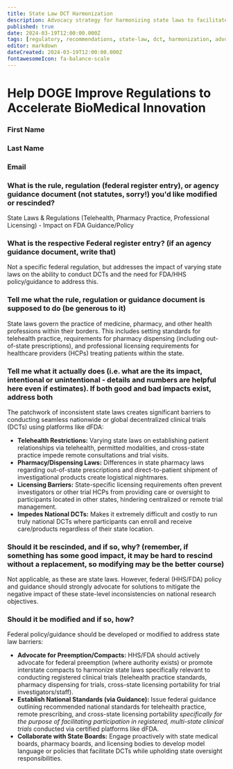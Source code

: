 ```yaml
---
title: State Law DCT Harmonization
description: Advocacy strategy for harmonizing state laws to facilitate decentralized clinical trials and dFDA implementation
published: true
date: 2024-03-19T12:00:00.000Z
tags: [regulatory, recommendations, state-law, dct, harmonization, advocacy]
editor: markdown
dateCreated: 2024-03-19T12:00:00.000Z
fontawesomeIcon: fa-balance-scale
---
```


# Help DOGE Improve Regulations to Accelerate BioMedical Innovation

### First Name

### Last Name

### Email

### What is the rule, regulation (federal register entry), or agency guidance document (not statutes, sorry!) you'd like modified or rescinded?

State Laws & Regulations (Telehealth, Pharmacy Practice, Professional Licensing) - Impact on FDA Guidance/Policy

### What is the respective Federal register entry? (if an agency guidance document, write that)

Not a specific federal regulation, but addresses the impact of varying state laws on the ability to conduct DCTs and the need for FDA/HHS policy/guidance to address this.

### Tell me what the rule, regulation or guidance document is supposed to do (be generous to it)

State laws govern the practice of medicine, pharmacy, and other health professions within their borders. This includes setting standards for telehealth practice, requirements for pharmacy dispensing (including out-of-state prescriptions), and professional licensing requirements for healthcare providers (HCPs) treating patients within the state.

### Tell me what it actually does (i.e. what are the its impact, intentional or unintentional - details and numbers are helpful here even if estimates). If both good and bad impacts exist, address both

The patchwork of inconsistent state laws creates significant barriers to conducting seamless nationwide or global decentralized clinical trials (DCTs) using platforms like dFDA:

* **Telehealth Restrictions:** Varying state laws on establishing patient relationships via telehealth, permitted modalities, and cross-state practice impede remote consultations and trial visits.
* **Pharmacy/Dispensing Laws:** Differences in state pharmacy laws regarding out-of-state prescriptions and direct-to-patient shipment of investigational products create logistical nightmares.
* **Licensing Barriers:** State-specific licensing requirements often prevent investigators or other trial HCPs from providing care or oversight to participants located in other states, hindering centralized or remote trial management.
* **Impedes National DCTs:** Makes it extremely difficult and costly to run truly national DCTs where participants can enroll and receive care/products regardless of their state location.

### Should it be rescinded, and if so, why? (remember, if something has some good impact, it may be hard to rescind without a replacement, so modifying may be the better course)

Not applicable, as these are state laws. However, federal (HHS/FDA) policy and guidance should strongly advocate for solutions to mitigate the negative impact of these state-level inconsistencies on national research objectives.

### Should it be modified and if so, how?

Federal policy/guidance should be developed or modified to address state law barriers:

* **Advocate for Preemption/Compacts:** HHS/FDA should actively advocate for federal preemption (where authority exists) or promote interstate compacts to harmonize state laws specifically relevant to conducting registered clinical trials (telehealth practice standards, pharmacy dispensing for trials, cross-state licensing portability for trial investigators/staff).
* **Establish National Standards (via Guidance):** Issue federal guidance outlining recommended national standards for telehealth practice, remote prescribing, and cross-state licensing portability *specifically for the purpose of facilitating participation in registered, multi-state clinical trials* conducted via certified platforms like dFDA.
* **Collaborate with State Boards:** Engage proactively with state medical boards, pharmacy boards, and licensing bodies to develop model language or policies that facilitate DCTs while upholding state oversight responsibilities.
